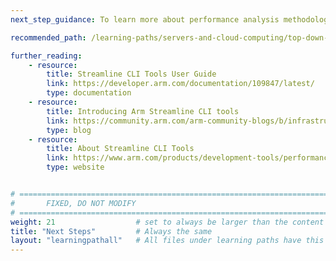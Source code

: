 ```yaml
---
next_step_guidance: To learn more about performance analysis methodology for Linux applications running on Arm Neoverse, proceed to:

recommended_path: /learning-paths/servers-and-cloud-computing/top-down-n1/

further_reading:
    - resource:
        title: Streamline CLI Tools User Guide 
        link: https://developer.arm.com/documentation/109847/latest/
        type: documentation
    - resource:
        title: Introducing Arm Streamline CLI tools 
        link: https://community.arm.com/arm-community-blogs/b/infrastructure-solutions-blog
        type: blog
    - resource:
        title: About Streamline CLI Tools
        link: https://www.arm.com/products/development-tools/performance/streamline-cli
        type: website


# ================================================================================
#       FIXED, DO NOT MODIFY
# ================================================================================
weight: 21                  # set to always be larger than the content in this path, and one more than 'review'
title: "Next Steps"         # Always the same
layout: "learningpathall"   # All files under learning paths have this same wrapper
---
```

